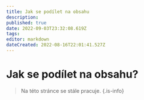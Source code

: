 ```yaml
---
title: Jak se podílet na obsahu
description: 
published: true
date: 2022-09-03T23:32:08.619Z
tags: 
editor: markdown
dateCreated: 2022-08-16T22:01:41.527Z
---
```


# Jak se podílet na obsahu?
> Na této stránce se stále pracuje.
{.is-info}
